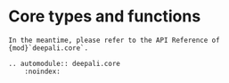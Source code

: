 # Core types and functions

```{admonition} Under construction
In the meantime, please refer to the API Reference of {mod}`deepali.core`.
```

```{eval-rst}
.. automodule:: deepali.core
    :noindex:
```
